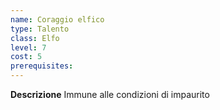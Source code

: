 ```yaml
---
name: Coraggio elfico
type: Talento
class: Elfo
level: 7
cost: 5
prerequisites: 
---
```


**Descrizione**
Immune alle condizioni di impaurito